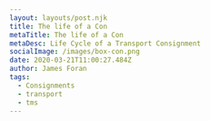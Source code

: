 ```yaml
---
layout: layouts/post.njk
title: The life of a Con
metaTitle: The life of a Con
metaDesc: Life Cycle of a Transport Consignment
socialImage: /images/box-con.png
date: 2020-03-21T11:00:27.484Z
author: James Foran
tags:
  - Consignments
  - transport
  - tms
---
```


<div class="zoom">
      <img class="zoom__img" src="/images/box-con.svg" alt="">
</div>